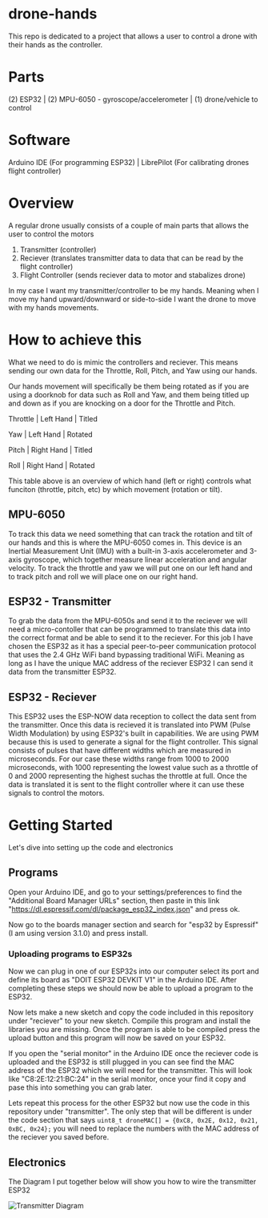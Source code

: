 # drone-hands
This repo is dedicated to a project that allows a user to control a drone with their hands as the controller.

# Parts
(2) ESP32 | (2) MPU-6050 - gyroscope/accelerometer | (1) drone/vehicle to control 

# Software
Arduino IDE (For programming ESP32) | LibrePilot (For calibrating drones flight controller)

# Overview
A regular drone usually consists of a couple of main parts that allows the user to control the motors
1) Transmitter (controller)
2) Reciever (translates transmitter data to data that can be read by the flight controller)
3) Flight Controller (sends reciever data to motor and stabalizes drone)

In my case I want my transmitter/controller to be my hands. Meaning when I move my hand upward/downward or side-to-side I want the drone to move with my hands movements.

# How to achieve this
What we need to do is mimic the controllers and reciever. 
This means sending our own data for the Throttle, Roll, Pitch, and Yaw using our hands.

Our hands movement will specifically be them being rotated as if you are using a doorknob for data such as Roll and Yaw, and them being titled up and down as if you are knocking on a door for the Throttle and Pitch.

Throttle  |  Left Hand  | Titled

Yaw       |  Left Hand  | Rotated

Pitch     |  Right Hand | Titled

Roll      |  Right Hand | Rotated

This table above is an overview of which hand (left or right) controls what funciton (throttle, pitch, etc) by which movement (rotation or tilt).

## MPU-6050
To track this data we need something that can track the rotation and tilt of our hands and this is where the MPU-6050 comes in. This device is an Inertial Measurement Unit (IMU) with a built-in 3-axis accelerometer and 3-axis gyroscope, which together measure linear acceleration and angular velocity. To track the throttle and yaw we will put one on our left hand and to track pitch and roll we will place one on our right hand.

## ESP32 - Transmitter
To grab the data from the MPU-6050s and send it to the reciever we will need a micro-contoller that can be programmed to translate this data into the correct format and be able to send it to the reciever. For this job I have chosen the ESP32 as it has a special peer-to-peer communication protocol that uses the 2.4 GHz WiFi band bypassing traditional WiFi. Meaning as long as I have the unique MAC address of the reciever ESP32 I can send it data from the transmitter ESP32.

## ESP32 - Reciever
This ESP32 uses the ESP-NOW data reception to collect the data sent from the transmitter. Once this data is recieved it is translated into PWM (Pulse Width Modulation) by using ESP32's built in capabilities. We are using PWM because this is used to generate a signal for the flight controller. This signal consists of pulses that have different widths which are measured in microseconds. For our case these widths range from 1000 to 2000 microseconds, with 1000 representing the lowest value such as a throttle of 0 and 2000 representing the highest suchas the throttle at full. Once the data is translated it is sent to the flight controller where it can use these signals to control the motors.

# Getting Started
Let's dive into setting up the code and electronics

## Programs
Open your Arduino IDE, and go to your settings/preferences to find the "Additional Board Manager URLs" section, then paste in this link "https://dl.espressif.com/dl/package_esp32_index.json" and press ok.

Now go to the boards manager section and search for "esp32 by Espressif" (I am using version 3.1.0) and press install. 

### Uploading programs to ESP32s
Now we can plug in one of our ESP32s into our computer select its port and define its board as "DOIT ESP32 DEVKIT V1" in the Arduino IDE. After completing these steps we should now be able to upload a program to the ESP32.

Now lets make a new sketch and copy the code included in this repository under "reciever" to your new sketch. Compile this program and install the libraries you are missing. Once the program is able to be compiled press the upload button and this program will now be saved on your ESP32.

If you open the "serial monitor" in the Arduino IDE once the reciever code is uploaded and the ESP32 is still plugged in you can see find the MAC address of the ESP32 which we will need for the transmitter. This will look like "C8:2E:12:21:BC:24" in the serial monitor, once your find it copy and pase this into something you can grab later.

Lets repeat this process for the other ESP32 but now use the code in this repository under "transmitter". The only step that will be different is under the code section that says 
```uint8_t droneMAC[] = {0xC8, 0x2E, 0x12, 0x21, 0xBC, 0x24};``` you will need to replace the numbers with the MAC address of the reciever you saved before.

## Electronics
The Diagram I put together below will show you how to wire the transmitter ESP32

![Transmitter Diagram](images/transmitter.png)


